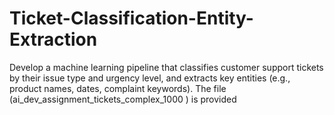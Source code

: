 # Ticket-Classification-Entity-Extraction
Develop a machine learning pipeline that classifies customer support tickets by their issue type and urgency level, and extracts key entities (e.g., product names, dates, complaint keywords). The file (ai_dev_assignment_tickets_complex_1000 ) is provided
